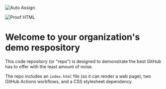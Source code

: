 ![Auto Assign](https://github.com/Campofinder/demo-repository/actions/workflows/auto-assign.yml/badge.svg)

![Proof HTML](https://github.com/Campofinder/demo-repository/actions/workflows/proof-html.yml/badge.svg)

# Welcome to your organization's demo respository
This code repository (or "repo") is designed to demonstrate the best GitHub has to offer with the least amount of noise.

The repo includes an `index.html` file (so it can render a web page), two GitHub Actions workflows, and a CSS stylesheet dependency.
